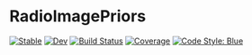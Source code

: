 # RadioImagePriors

[![Stable](https://img.shields.io/badge/docs-stable-blue.svg)](https://ptiede.github.io/RadioImagePriors.jl/stable)
[![Dev](https://img.shields.io/badge/docs-dev-blue.svg)](https://ptiede.github.io/RadioImagePriors.jl/dev)
[![Build Status](https://github.com/ptiede/RadioImagePriors.jl/actions/workflows/CI.yml/badge.svg?branch=main)](https://github.com/ptiede/RadioImagePriors.jl/actions/workflows/CI.yml?query=branch%3Amain)
[![Coverage](https://codecov.io/gh/ptiede/RadioImagePriors.jl/branch/main/graph/badge.svg)](https://codecov.io/gh/ptiede/RadioImagePriors.jl)
[![Code Style: Blue](https://img.shields.io/badge/code%20style-blue-4495d1.svg)](https://github.com/invenia/BlueStyle)
